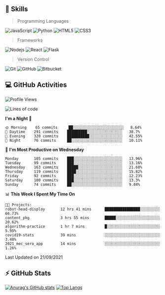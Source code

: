 ## :rocket: Skills<br/>

> Programming Languages

![JavaScript](https://img.shields.io/badge/-JavaScript-%23F7DF1C?style=for-the-badge&logo=javascript&logoColor=white)
![Python](https://img.shields.io/badge/python%20-%2314354C.svg?&style=for-the-badge&logo=python&logoColor=white)
![HTML5](https://img.shields.io/badge/html5%20-%23E34F26.svg?&style=for-the-badge&logo=html5&logoColor=white)
![CSS3](https://img.shields.io/badge/css3%20-%231572B6.svg?&style=for-the-badge&logo=css3&logoColor=white)

> Frameworks

![Nodejs](https://img.shields.io/badge/node.js%20-%2343853D.svg?&style=for-the-badge&logo=node.js&logoColor=white)
![React](https://img.shields.io/badge/React-20232A?style=for-the-badge&logo=react&logoColor=61DAFB)
![Flask](https://img.shields.io/badge/flask%20-%23000.svg?&style=for-the-badge&logo=flask&logoColor=white)

> Version Control

![Git](https://img.shields.io/badge/git%20-%23F05033.svg?&style=for-the-badge&logo=git&logoColor=white)
![GitHub](https://img.shields.io/badge/github%20-%23121011.svg?&style=for-the-badge&logo=github&logoColor=white)
![Bitbucket](https://img.shields.io/badge/bitbucket%20-%230047B3.svg?&style=for-the-badge&logo=bitbucket&logoColor=white)

## :computer: GitHub Activities<br/>

<!--START_SECTION:waka-->
![Profile Views](http://img.shields.io/badge/Profile%20Views-7-blue)

![Lines of code](https://img.shields.io/badge/From%20Hello%20World%20I%27ve%20Written-986770%20lines%20of%20code-blue)

**I'm a Night 🦉** 

```text
🌞 Morning    65 commits     ██░░░░░░░░░░░░░░░░░░░░░░░   8.64% 
🌆 Daytime    291 commits    █████████░░░░░░░░░░░░░░░░   38.7% 
🌃 Evening    320 commits    ██████████░░░░░░░░░░░░░░░   42.55% 
🌙 Night      76 commits     ██░░░░░░░░░░░░░░░░░░░░░░░   10.11%

```
📅 **I'm Most Productive on Wednesday** 

```text
Monday       105 commits    ███░░░░░░░░░░░░░░░░░░░░░░   13.96% 
Tuesday      99 commits     ███░░░░░░░░░░░░░░░░░░░░░░   13.16% 
Wednesday    163 commits    █████░░░░░░░░░░░░░░░░░░░░   21.68% 
Thursday     119 commits    ████░░░░░░░░░░░░░░░░░░░░░   15.82% 
Friday       92 commits     ███░░░░░░░░░░░░░░░░░░░░░░   12.23% 
Saturday     100 commits    ███░░░░░░░░░░░░░░░░░░░░░░   13.3% 
Sunday       74 commits     ██░░░░░░░░░░░░░░░░░░░░░░░   9.84%

```


📊 **This Week I Spent My Time On** 

```text
🐱‍💻 Projects: 
robot-head-display       12 hrs 41 mins      ████████████████░░░░░░░░░   66.73% 
content_pkg              3 hrs 55 mins       █████░░░░░░░░░░░░░░░░░░░░   20.62% 
algorithm-practice       1 hr 7 mins         █░░░░░░░░░░░░░░░░░░░░░░░░   5.95% 
covid19-stats            39 mins             ░░░░░░░░░░░░░░░░░░░░░░░░░   3.48% 
2021_mec_sero_app        14 mins             ░░░░░░░░░░░░░░░░░░░░░░░░░   1.26%

```


 Last Updated on 21/09/2021
<!--END_SECTION:waka-->


## :zap: GitHub Stats<br/>
    
[![Anurag's GitHub stats](https://github-readme-stats.vercel.app/api?username=star6973&show_icons=true&theme=prussian)](https://github.com/star6973/github-readme-stats)
[![Top Langs](https://github-readme-stats.vercel.app/api/top-langs/?username=star6973&layout=compact&hide=jupyter%20notebook,html,css,scss&langs_count=4&theme=prussian)](https://github.com/star6973/github-readme-stats)
